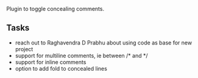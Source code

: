 Plugin to toggle concealing comments.

Tasks
-----

- reach out to Raghavendra D Prabhu about using code as base for new project
- support for multiline comments, ie between /* and */
- support for inline comments
- option to add fold to concealed lines
